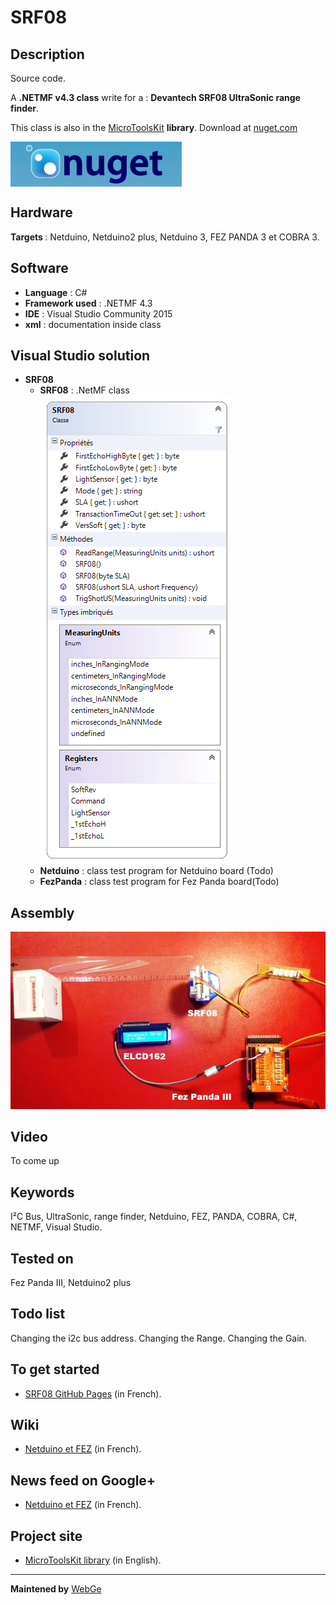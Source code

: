 # SRF08

<strong>Description</strong>
-------------------------------------
Source code.

A <strong>.NETMF v4.3 class</strong> write for a : <strong>Devantech SRF08 UltraSonic range finder</strong>. 

This class is also in the <a href="https://www.nuget.org/packages/WEBGE.Microtoolskit/" target="_blank">MicroToolsKit</a> <strong>library</strong>. Download at <a href="https://www.nuget.org" target="_blank">nuget.com</a>

 <img src="img/nuget.JPG" align="center" />

<strong>Hardware</strong>
---------------------
<strong> Targets </strong>: Netduino, Netduino2 plus, Netduino 3, FEZ PANDA 3 et COBRA 3.

<strong>Software</strong>
---------------------
<ul>
<li><strong>Language</strong> : C#</li>
<li><strong>Framework used</strong> : .NETMF 4.3</li>
<li><strong>IDE</strong> : Visual Studio Community 2015</li>
<li><strong>xml</strong> : documentation inside class </li> 
</ul>

<strong> Visual Studio solution</strong>
-------------------------------------
<ul>
<li><strong>SRF08</strong>
<ul>
<li><strong>SRF08</strong> : .NetMF class</li>
<img src="img/srf08.png" />
<li><strong>Netduino</strong> : class test program for Netduino board (Todo)</li>
<li><strong>FezPanda</strong> : class test program for Fez Panda board(Todo)</li>
</ul>
</li>
</ul>

<strong>Assembly</strong>
--------------------------
<img src="img/srf08.jpg" />

<strong>Video</strong>
-------------------
To come up

<strong>Keywords</strong>
----------------------------
I²C Bus, UltraSonic, range finder, Netduino, FEZ, PANDA, COBRA, C#, NETMF, Visual Studio.

<strong>Tested on</strong>
-------------------
Fez Panda III, Netduino2 plus

<strong>Todo list</strong>
-------------------
Changing the i2c bus address. Changing the Range. Changing the Gain.

<strong>To get started</strong>
--------------------
- <a href="http://webge.github.io/SRF08/" target="_blank">SRF08 GitHub Pages</a> (in French).

<strong>Wiki</strong>
--------------------
- <a href="https://csharpembarquenetduino.wikispaces.com/Home" target="_blank">Netduino et FEZ</a> (in French).

<strong>News feed on Google+</strong>
--------------------
- <a href="https://plus.google.com/collection/oaaJX" target="_blank">Netduino et FEZ</a> (in French).

<strong>Project site</strong>
--------------------
- <a href ="http://webge.dyndns-server.com/dokuwiki/doku.php?id=netmf43:microtoolskit">MicroToolsKit library</a> (in English).
<hr>

<strong>Maintened by</strong> <a href="mailto:philippemariano@gmail.com">WebGe</a>
